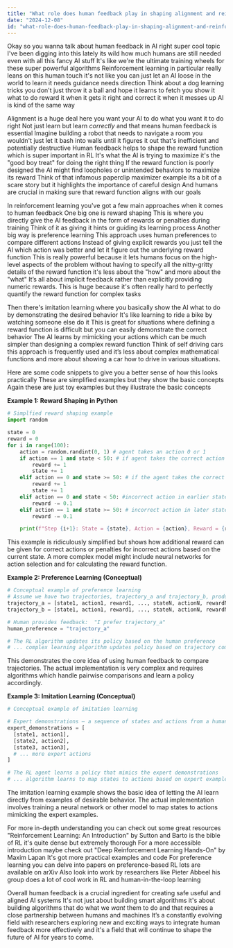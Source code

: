 ```yaml
---
title: "What role does human feedback play in shaping alignment and reinforcement learning in AI models?"
date: "2024-12-08"
id: "what-role-does-human-feedback-play-in-shaping-alignment-and-reinforcement-learning-in-ai-models"
---
```


Okay so you wanna talk about human feedback in AI right super cool topic  I've been digging into this lately its wild how much humans are still needed even with all this fancy AI stuff  It's like we're the ultimate training wheels for these super powerful algorithms  Reinforcement learning in particular really leans on this human touch it's not like you can just let an AI loose in the world to learn  it needs guidance needs direction  Think about a dog learning tricks you don't just throw it a ball and hope it learns to fetch you show it what to do reward it when it gets it right and correct it when it messes up  AI is kind of the same way

Alignment is a huge deal here  you want your AI to do what you want it to do right  Not just learn but learn *correctly*  and that means human feedback is essential  Imagine building a robot that needs to navigate a room you wouldn't just let it bash into walls until it figures it out that's inefficient and potentially destructive  Human feedback helps to shape the reward function which is super important in RL  It's what the AI is trying to maximize it's the "good boy treat" for doing the right thing  If the reward function is poorly designed the AI might find loopholes or unintended behaviors to maximize its reward  Think of that infamous paperclip maximizer example its a bit of a scare story but it highlights the importance of careful design  And humans are crucial in making sure that reward function aligns with our goals

In reinforcement learning you've got a few main approaches when it comes to human feedback  One big one is reward shaping  This is where you directly give the AI feedback in the form of rewards or penalties during training  Think of it as giving it hints or guiding its learning process  Another big way is preference learning  This approach uses human preferences to compare different actions  Instead of giving explicit rewards you just tell the AI which action was better and let it figure out the underlying reward function  This is really powerful because it lets humans focus on the high-level aspects of the problem without having to specify all the nitty-gritty details of the reward function  it's less about the "how" and more about the "what"  It’s all about implicit feedback rather than explicitly providing numeric rewards.  This is huge because it's often really hard to perfectly quantify the reward function for complex tasks

Then there's imitation learning where you basically show the AI what to do by demonstrating the desired behavior  It's like learning to ride a bike by watching someone else do it  This is great for situations where defining a reward function is difficult but you can easily demonstrate the correct behavior  The AI learns by mimicking your actions which can be much simpler than designing a complex reward function  Think of self driving cars this approach is frequently used and it’s less about complex mathematical functions and more about showing a car how to drive in various situations.

Here are some code snippets to give you a better sense of how this looks practically  These are simplified examples but they show the basic concepts  Again these are just toy examples but they illustrate the basic concepts

**Example 1: Reward Shaping in Python**

```python
# Simplfied reward shaping example
import random

state = 0
reward = 0
for i in range(100):
    action = random.randint(0, 1) # agent takes an action 0 or 1
    if action == 1 and state < 50: # if agent takes the correct action at this state.
        reward += 1
        state += 1
    elif action == 0 and state >= 50: # if the agent takes the correct action in the later state.
        reward += 1
        state += 1
    elif action == 0 and state < 50: #incorrect action in earlier state
        reward -= 0.1
    elif action == 1 and state >= 50: # incorrect action in later state
        reward -= 0.1

    print(f"Step {i+1}: State = {state}, Action = {action}, Reward = {reward}")
```


This example is ridiculously simplified but shows how additional reward can be given for correct actions or penalties for incorrect actions based on the current state. A more complex model might include neural networks for action selection and for calculating the reward function.


**Example 2: Preference Learning (Conceptual)**

```python
# Conceptual example of preference learning
# Assume we have two trajectories, trajectory_a and trajectory_b, produced by the RL agent
trajectory_a = [state1, action1, reward1, ..., stateN, actionN, rewardN]
trajectory_b = [state1, action1, reward1, ..., stateN, actionN, rewardN]

# Human provides feedback:  "I prefer trajectory_a"
human_preference = "trajectory_a"

# The RL algorithm updates its policy based on the human preference
# ... complex learning algorithm updates policy based on trajectory comparison ...
```

This demonstrates the core idea of using human feedback to compare trajectories.  The actual implementation is very complex and requires algorithms which handle pairwise comparisons and learn a policy accordingly.


**Example 3: Imitation Learning (Conceptual)**

```python
# Conceptual example of imitation learning

# Expert demonstrations – a sequence of states and actions from a human expert
expert_demonstrations = [
  [state1, action1],
  [state2, action2],
  [state3, action3],
  # ... more expert actions
]

# The RL agent learns a policy that mimics the expert demonstrations
# ... algorithm learns to map states to actions based on expert examples ...
```

The imitation learning example shows the basic idea of letting the AI learn directly from examples of desirable behavior. The actual implementation involves training a neural network or other model to map states to actions mimicking the expert examples.

For more in-depth understanding you can check out some great resources  "Reinforcement Learning: An Introduction" by Sutton and Barto is the bible of RL  it's quite dense but extremely thorough  For a more accessible introduction maybe check out  "Deep Reinforcement Learning Hands-On" by Maxim Lapan  It's got more practical examples and code  For preference learning you can delve into papers on preference-based RL  lots are available on arXiv  Also look into work by researchers like Pieter Abbeel  his group does a lot of cool work in RL and human-in-the-loop learning


Overall  human feedback is a crucial ingredient for creating safe useful and aligned AI systems  It's not just about building smart algorithms  it's about building algorithms that do what we *want* them to do  and that requires a close partnership between humans and machines  It’s a constantly evolving field with researchers exploring new and exciting ways to integrate human feedback more effectively  and it's a field that will continue to shape the future of AI for years to come.
